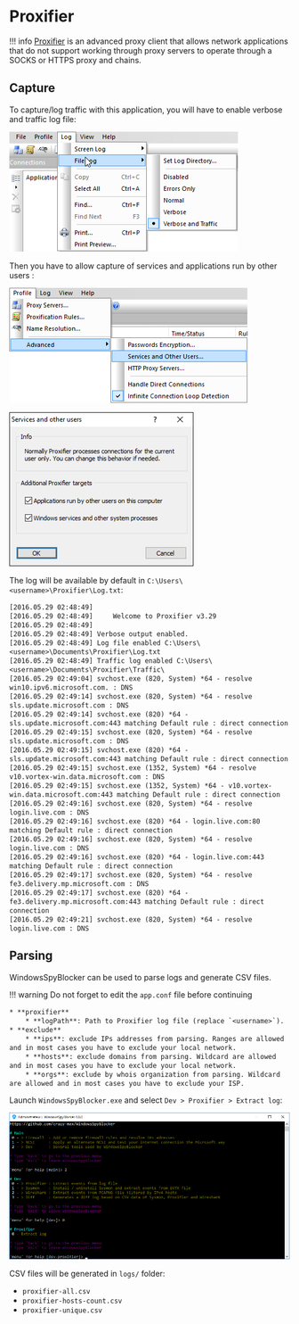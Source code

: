 # Proxifier

!!! info
    [Proxifier](https://www.proxifier.com/) is an advanced proxy client that allows network applications that do not
    support working through proxy servers to operate through a SOCKS or HTTPS proxy and chains.

## Capture

To capture/log traffic with this application, you will have to enable verbose and traffic log file:

![](../../assets/app/dev/proxifier/proxifier-file-log.png)

Then you have to allow capture of services and applications run by other users :

![](../../assets/app/dev/proxifier/proxifier-menu-services.png)

![](../../assets/app/dev/proxifier/proxifier-services.png)

The log will be available by default in `C:\Users\<username>\Proxifier\Log.txt`:

```text
[2016.05.29 02:48:49]
[2016.05.29 02:48:49]     Welcome to Proxifier v3.29
[2016.05.29 02:48:49]
[2016.05.29 02:48:49] Verbose output enabled.
[2016.05.29 02:48:49] Log file enabled C:\Users\<username>\Documents\Proxifier\Log.txt
[2016.05.29 02:48:49] Traffic log enabled C:\Users\<username>\Documents\Proxifier\Traffic\
[2016.05.29 02:49:04] svchost.exe (820, System) *64 - resolve win10.ipv6.microsoft.com. : DNS
[2016.05.29 02:49:14] svchost.exe (820, System) *64 - resolve sls.update.microsoft.com : DNS
[2016.05.29 02:49:14] svchost.exe (820) *64 - sls.update.microsoft.com:443 matching Default rule : direct connection
[2016.05.29 02:49:15] svchost.exe (820, System) *64 - resolve sls.update.microsoft.com : DNS
[2016.05.29 02:49:15] svchost.exe (820) *64 - sls.update.microsoft.com:443 matching Default rule : direct connection
[2016.05.29 02:49:15] svchost.exe (1352, System) *64 - resolve v10.vortex-win.data.microsoft.com : DNS
[2016.05.29 02:49:15] svchost.exe (1352, System) *64 - v10.vortex-win.data.microsoft.com:443 matching Default rule : direct connection
[2016.05.29 02:49:16] svchost.exe (820, System) *64 - resolve login.live.com : DNS
[2016.05.29 02:49:16] svchost.exe (820) *64 - login.live.com:80 matching Default rule : direct connection
[2016.05.29 02:49:16] svchost.exe (820, System) *64 - resolve login.live.com : DNS
[2016.05.29 02:49:16] svchost.exe (820) *64 - login.live.com:443 matching Default rule : direct connection
[2016.05.29 02:49:17] svchost.exe (820, System) *64 - resolve fe3.delivery.mp.microsoft.com : DNS
[2016.05.29 02:49:17] svchost.exe (820) *64 - fe3.delivery.mp.microsoft.com:443 matching Default rule : direct connection
[2016.05.29 02:49:21] svchost.exe (820, System) *64 - resolve login.live.com : DNS
```

## Parsing

WindowsSpyBlocker can be used to parse logs and generate CSV files.

!!! warning
    Do not forget to edit the `app.conf` file before continuing
    
    * **proxifier**
        * **logPath**: Path to Proxifier log file (replace `<username>`).
    * **exclude**
        * **ips**: exclude IPs addresses from parsing. Ranges are allowed and in most cases you have to exclude your local network.
        * **hosts**: exclude domains from parsing. Wildcard are allowed and in most cases you have to exclude your local network.
        * **orgs**: exclude by whois organization from parsing. Wildcard are allowed and in most cases you have to exclude your ISP.

Launch `WindowsSpyBlocker.exe` and select `Dev > Proxifier > Extract log`:

![](../../assets/app/dev/proxifier/proxifier-menu.png)

CSV files will be generated in `logs/` folder:

* `proxifier-all.csv`
* `proxifier-hosts-count.csv`
* `proxifier-unique.csv`
